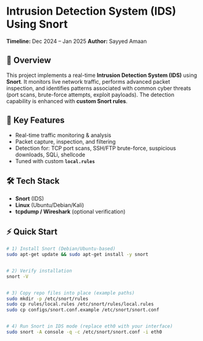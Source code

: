 # Intrusion Detection System (IDS) Using Snort


**Timeline:** Dec 2024 – Jan 2025
**Author:** Sayyed Amaan


## 📌 Overview
This project implements a real-time **Intrusion Detection System (IDS)** using **Snort**. It monitors live network traffic, performs advanced packet inspection, and identifies patterns associated with common cyber threats (port scans, brute-force attempts, exploit payloads). The detection capability is enhanced with **custom Snort rules**.


## 🚀 Key Features
- Real-time traffic monitoring & analysis
- Packet capture, inspection, and filtering
- Detection for: TCP port scans, SSH/FTP brute-force, suspicious downloads, SQLi, shellcode
- Tuned with custom **`local.rules`**


## 🛠️ Tech Stack
- **Snort** (IDS)
- **Linux** (Ubuntu/Debian/Kali)
- **tcpdump / Wireshark** (optional verification)


## ⚡ Quick Start
```bash
# 1) Install Snort (Debian/Ubuntu-based)
sudo apt-get update && sudo apt-get install -y snort


# 2) Verify installation
snort -V


# 3) Copy repo files into place (example paths)
sudo mkdir -p /etc/snort/rules
sudo cp rules/local.rules /etc/snort/rules/local.rules
sudo cp configs/snort.conf.example /etc/snort/snort.conf


# 4) Run Snort in IDS mode (replace eth0 with your interface)
sudo snort -A console -q -c /etc/snort/snort.conf -i eth0
